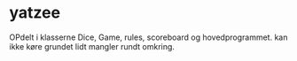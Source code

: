 # yatzee
OPdelt i klasserne Dice, Game, rules, scoreboard og hovedprogrammet.
kan ikke køre grundet lidt mangler rundt omkring. 
